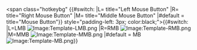 \<span class="hotkeybg" {{#switch: \|L= title="Left Mouse Button" \|R=
title="Right Mouse Button" \|M= title="Middle Mouse Button" \|#default =
title="Mouse Button"}} style="padding-left: 3px;
color:black;"\>{{#switch: \|L=LMB
![Image:Template-LMB.png](Template-LMB.png "Image:Template-LMB.png")
\|R=RMB
![Image:Template-RMB.png](Template-RMB.png "Image:Template-RMB.png")
\|M=MMB
![Image:Template-MMB.png](Template-MMB.png "Image:Template-MMB.png")
\|#default = MB
![Image:Template-MB.png](Template-MB.png "Image:Template-MB.png")}}</span>